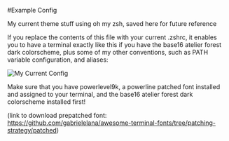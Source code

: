 #Example Config

My current theme stuff using oh my zsh, saved here for future reference

If you replace the contents of this file with your current .zshrc, it enables you to have a terminal exactly like this if you have the base16 atelier forest dark colorscheme, plus some of my other conventions, such as PATH variable configuration, and aliases:

![My Current Config](http://imgur.com/HCQvGfxl.png)

Make sure that you have powerlevel9k, a powerline patched font installed and assigned to your terminal, and the base16 atelier forest dark colorscheme installed first!

(link to download prepatched font: https://github.com/gabrielelana/awesome-terminal-fonts/tree/patching-strategy/patched)
